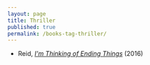 ```yaml
---
layout: page
title: Thriller
published: true
permalink: /books-tag-thriller/
---
```


* Reid, _<a id="reid-ending-things" class="internal-link" href="/reid-ending-things/">I'm Thinking of Ending Things</a>_ (2016) 
